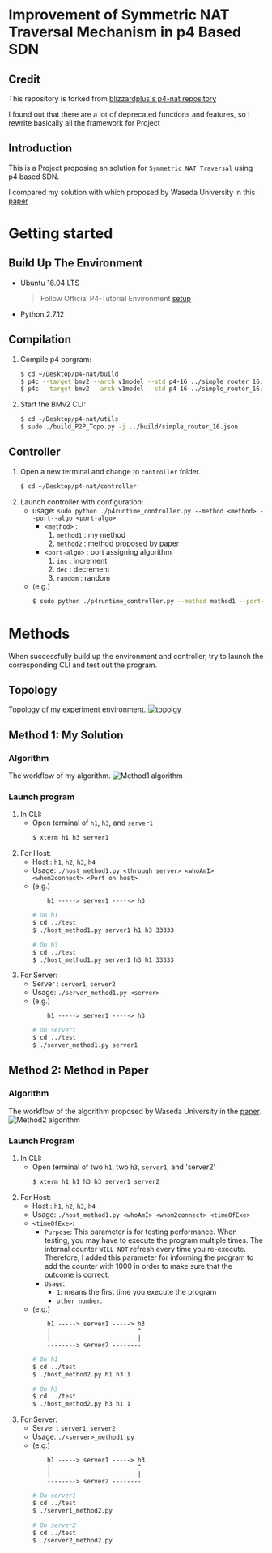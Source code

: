 # Improvement of Symmetric NAT Traversal Mechanism in p4 Based SDN

## Credit
This repository is forked from [blizzardplus's p4-nat repository](https://github.com/blizzardplus/p4-nat)

I found out that there are a lot of deprecated functions and features, so I rewrite basically all the framework for Project

## Introduction
This is a Project proposing an solution for `Symmetric NAT Traversal` using p4 based SDN.

I compared my solution with which proposed by Waseda University in this [paper](https://www.semanticscholar.org/paper/A-New-Method-for-Symmetric-NAT-Traversal-in-UDP-and-Yamada-Yoshida/0004757d7fc7683706b0decd8ec6ee6bdf638cc2?p2df)

# Getting started

## Build Up The Environment
- Ubuntu 16.04 LTS
    > Follow Official P4-Tutorial Environment [setup](https://github.com/p4lang/tutorials) 
- Python 2.7.12

## Compilation 
1. Compile p4 porgram:
    ```bash
    $ cd ~/Desktop/p4-nat/build
    $ p4c --target bmv2 --arch v1model --std p4-16 ../simple_router_16.p4
    $ p4c --target bmv2 --arch v1model --std p4-16 ../simple_router_16.p4 --p4runtime-files ./simple_router_16.p4.p4info.txt
    ```
2. Start the BMv2 CLI:
    ```bash 
    $ cd ~/Desktop/p4-nat/utils
    $ sudo ./build_P2P_Topo.py -j ../build/simple_router_16.json
    ```

## Controller 
1. Open a new terminal and change to `controller` folder.
    ```bash 
    $ cd ~/Desktop/p4-nat/controller
    ```
2. Launch controller with configuration:
    - usage: `sudo python ./p4runtime_controller.py --method <method> --port--algo <port-algo>`
        - `<method>` : 
            1. `method1` : my method
            2. `method2` : method proposed by paper
        - `<port-algo>` : port assigning algorithm
            1. `inc` : increment
            2. `dec` : decrement
            3. `random` : random
    - (e.g.)
        ```bash
        $ sudo python ./p4runtime_controller.py --method method1 --port-algo random
        ``` 

# Methods
When successfully build up the environment and controller, try to launch the corresponding CLI and test out the program.

## Topology
Topology of my experiment environment.
![topolgy](images/topology.png)

## Method 1: My Solution

### Algorithm
The workflow of my algorithm.
![Method1 algorithm](images/method1_algorithm.png)

### Launch program
1. In CLI:
    - Open terminal of `h1`, `h3`, and `server1` 
        ```bash 
        $ xterm h1 h3 server1
        ``` 
2. For Host:
    - Host : `h1`, `h2`, `h3`, `h4`
    - Usage: `./host_method1.py <through server> <whoAmI> <whom2connect> <Port on host>`
    - (e.g.) 
        ```
            h1 -----> server1 -----> h3
        ```
        ```bash
        # On h1
        $ cd ../test
        $ ./host_method1.py server1 h1 h3 33333 

        # On h3
        $ cd ../test
        $ ./host_method1.py server1 h3 h1 33333 
        ```
3. For Server:
    - Server : `server1`, `server2`
    - Usage: `./server_method1.py <server>`
    - (e.g.) 
        ```
            h1 -----> server1 -----> h3
        ```
        ```bash
        # On server1
        $ cd ../test
        $ ./server_method1.py server1
        ```

## Method 2: Method in Paper

### Algorithm
The workflow of the algorithm proposed by Waseda University in the [paper](https://www.semanticscholar.org/paper/A-New-Method-for-Symmetric-NAT-Traversal-in-UDP-and-Yamada-Yoshida/0004757d7fc7683706b0decd8ec6ee6bdf638cc2?p2df).
![Method2 algorithm](images/method2_algorithm.png)

### Launch Program
1. In CLI:
    - Open terminal of two `h1`, two `h3`, `server1`, and 'server2'
        ```bash 
        $ xterm h1 h1 h3 h3 server1 server2
        ``` 
2. For Host:
    - Host : `h1`, `h2`, `h3`, `h4`
    - Usage: `./host_method1.py <whoAmI> <whom2connect> <timeOfExe>`
    - `<timeOfExe>`: 
        - `Purpose`: This parameter is for testing performance. When testing, you may have to execute the program multiple times. The internal counter `WILL NOT` refresh every time you re-execute. Therefore, I added this parameter for informing the program to add the counter with 1000 in order to make sure that the outcome is correct. 
        - `Usage`: 
            - `1`: means the first time you execute the program
            - `other number`: 
    - (e.g.) 
        ```
            h1 -----> server1 -----> h3
            |                        ^
            |                        |
            --------> server2 --------
        ```
        ```bash
        # On h1
        $ cd ../test
        $ ./host_method2.py h1 h3 1

        # On h3
        $ cd ../test
        $ ./host_method2.py h3 h1 1
        ```
3. For Server:
    - Server : `server1`, `server2`
    - Usage: `./<server>_method1.py `
    - (e.g.) 
        ```
            h1 -----> server1 -----> h3
            |                        ^
            |                        |
            --------> server2 --------
        ```
        ```bash
        # On server1
        $ cd ../test
        $ ./server1_method2.py

        # On server2
        $ cd ../test
        $ ./server2_method2.py
        ```
